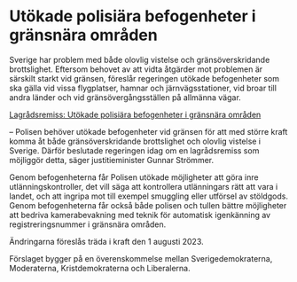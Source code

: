 # Utökade polisiära befogenheter i gränsnära områden

Sverige har problem med både olovlig vistelse och gränsöverskridande brottslighet. Eftersom behovet av att vidta åtgärder mot problemen är särskilt starkt vid gränsen, föreslår regeringen utökade befogenheter som ska gälla vid vissa flygplatser, hamnar och järnvägsstationer, vid broar till andra länder och vid gränsövergångsställen på allmänna vägar.

[Lagrådsremiss: Utökade polisiära befogenheter i gränsnära områden](/rattsliga-dokument/lagradsremiss/2023/02/utokade-polisiara-befogenheter-i-gransnara-omraden/)

– Polisen behöver utökade befogenheter vid gränsen för att med större kraft komma åt både gränsöverskridande brottslighet och olovlig vistelse i Sverige. Därför beslutade regeringen idag om en lagrådsremiss som möjliggör detta, säger justitieminister Gunnar Strömmer.

Genom befogenheterna får Polisen utökade möjligheter att göra inre utlänningskontroller, det vill säga att kontrollera utlänningars rätt att vara i landet, och att ingripa mot till exempel smuggling eller utförsel av stöldgods. Genom befogenheterna får också både polisen och tullen bättre möjligheter att bedriva kamerabevakning med teknik för automatisk igenkänning av registreringsnummer i gränsnära områden.

Ändringarna föreslås träda i kraft den 1 augusti 2023.

Förslaget bygger på en överenskommelse mellan Sverigedemokraterna, Moderaterna, Kristdemokraterna och Liberalerna.
